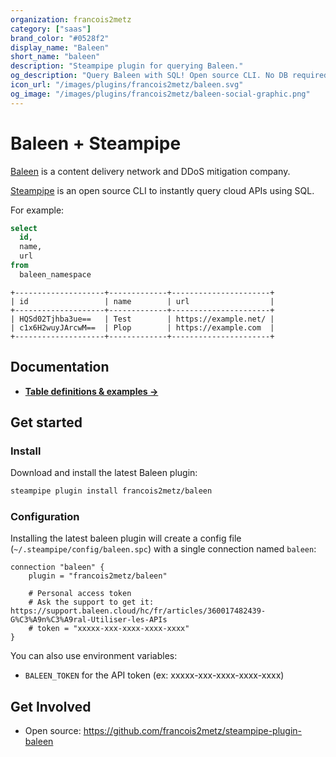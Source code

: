 ```yaml
---
organization: francois2metz
category: ["saas"]
brand_color: "#0528f2"
display_name: "Baleen"
short_name: "baleen"
description: "Steampipe plugin for querying Baleen."
og_description: "Query Baleen with SQL! Open source CLI. No DB required."
icon_url: "/images/plugins/francois2metz/baleen.svg"
og_image: "/images/plugins/francois2metz/baleen-social-graphic.png"
---
```


# Baleen + Steampipe

[Baleen](https://baleen.cloud/) is a content delivery network and DDoS mitigation company.

[Steampipe](https://steampipe.io) is an open source CLI to instantly query cloud APIs using SQL.

For example:

```sql
select
  id,
  name,
  url
from
  baleen_namespace
```

```
+--------------------+-------------+----------------------+
| id                 | name        | url                  |
+--------------------+-------------+----------------------+
| HQSd02Tjhba3ue==   | Test        | https://example.net/ |
| c1x6H2wuyJArcwM==  | Plop        | https://example.com  |
+--------------------+-------------+----------------------+
```

## Documentation

- **[Table definitions & examples →](/plugins/francois2metz/baleen/tables)**

## Get started

### Install

Download and install the latest Baleen plugin:

```bash
steampipe plugin install francois2metz/baleen
```

### Configuration

Installing the latest baleen plugin will create a config file (`~/.steampipe/config/baleen.spc`) with a single connection named `baleen`:

```hcl
connection "baleen" {
    plugin = "francois2metz/baleen"

    # Personal access token
    # Ask the support to get it: https://support.baleen.cloud/hc/fr/articles/360017482439-G%C3%A9n%C3%A9ral-Utiliser-les-APIs
    # token = "xxxxx-xxx-xxxx-xxxx-xxxx"
}
```

You can also use environment variables:

- `BALEEN_TOKEN` for the API token (ex: xxxxx-xxx-xxxx-xxxx-xxxx)

## Get Involved

* Open source: https://github.com/francois2metz/steampipe-plugin-baleen
